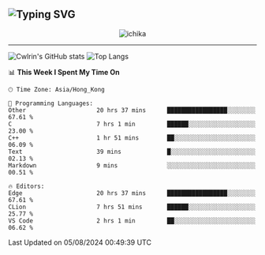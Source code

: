 ![Typing SVG](https://readme-typing-svg.demolab.com?font=Jost&size=24&pause=1000&color=7799EE&vCenter=true&multiline=true&random=false&width=435&height=100&lines=Hi+there;I'm+Sakurakouji+Nanaha;You+can+also+tell+me+Cwlrin%E2%98%86)
---
<p align="center">
  <img src="https://image.cwlrin.wiki/images/2024/06/17/Happy-Birthday2023---.png" alt="ichika" border="0" />
</p>

---
![Cwlrin's GitHub stats](https://github-readme-stats.vercel.app/api?username=cwlrin&show_icons=true&theme=buefy)
![Top Langs](https://github-readme-stats.vercel.app/api/top-langs/?username=cwlrin&layout=compact&hide=html,css)

<!--START_SECTION:waka-->
📊 **This Week I Spent My Time On** 

```text
🕑︎ Time Zone: Asia/Hong_Kong

💬 Programming Languages: 
Other                    20 hrs 37 mins      █████████████████░░░░░░░░   67.61 % 
C                        7 hrs 1 min         ██████░░░░░░░░░░░░░░░░░░░   23.00 % 
C++                      1 hr 51 mins        ██░░░░░░░░░░░░░░░░░░░░░░░   06.09 % 
Text                     39 mins             █░░░░░░░░░░░░░░░░░░░░░░░░   02.13 % 
Markdown                 9 mins              ░░░░░░░░░░░░░░░░░░░░░░░░░   00.51 % 

🔥 Editors: 
Edge                     20 hrs 37 mins      █████████████████░░░░░░░░   67.61 % 
CLion                    7 hrs 51 mins       ██████░░░░░░░░░░░░░░░░░░░   25.77 % 
VS Code                  2 hrs 1 min         ██░░░░░░░░░░░░░░░░░░░░░░░   06.62 % 
```


 Last Updated on 05/08/2024 00:49:39 UTC
<!--END_SECTION:waka-->

